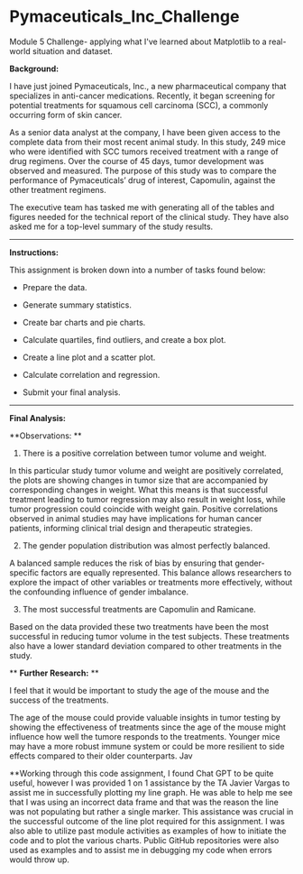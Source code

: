 # Pymaceuticals_Inc_Challenge
Module 5 Challenge- applying what I've learned about Matplotlib to a real-world situation and dataset.


**Background:**

I have just joined Pymaceuticals, Inc., a new pharmaceutical company that specializes in anti-cancer medications. Recently, it began screening for potential treatments for squamous cell carcinoma (SCC), a commonly occurring form of skin cancer.

As a senior data analyst at the company, I have been given access to the complete data from their most recent animal study. In this study, 249 mice who were identified with SCC tumors received treatment with a range of drug regimens. Over the course of 45 days, tumor development was observed and measured. The purpose of this study was to compare the performance of Pymaceuticals’ drug of interest, Capomulin, against the other treatment regimens.

The executive team has tasked me with generating all of the tables and figures needed for the technical report of the clinical study. They have also asked me for a top-level summary of the study results.

-----------------------------------------------------------------------------------------------------------------------------------------------------------------------

**Instructions:**

This assignment is broken down into a number of tasks found below:

- Prepare the data.

- Generate summary statistics.

- Create bar charts and pie charts.

- Calculate quartiles, find outliers, and create a box plot.

- Create a line plot and a scatter plot.

- Calculate correlation and regression.

- Submit your final analysis.

------------------------------------------------------------------------------------------------------------------------------------------------------------------------

**Final Analysis:**

**Observations: **

1) There is a positive correlation between tumor volume and weight.

In this particular study tumor volume and weight are positively correlated, the plots are showing changes in tumor size that are accompanied by corresponding changes in weight. What this means is that successful treatment leading to tumor regression may also result in weight loss, while tumor progression could coincide with weight gain. 
Positive correlations observed in animal studies may have implications for human cancer patients, informing clinical trial design and therapeutic strategies. 

2) The gender population distribution was almost perfectly balanced.

A balanced sample reduces the risk of bias by ensuring that gender-specific factors are equally represented. This balance allows researchers to explore the impact of other variables or treatments more effectively, without the confounding influence of gender imbalance.

3) The most successful treatments are Capomulin and Ramicane. 

Based on the data provided these two treatments have been the most successful in reducing tumor volume in the test subjects. These treatments also have a lower standard deviation compared to other treatments in the study.

** **Further Research:** **

I feel that it would be important to study the age of the mouse and the success of the treatments. 

The age of the mouse could provide valuable insights in tumor testing by showing the effectiveness of treatments since the age of the mouse might influence how well the tumore responds to the treatments.  Younger mice may have a more robust immune system or could be more resilient to side effects compared to their older counterparts. 
Jav

**Working through this code assignment, I found Chat GPT to be quite useful, however I was provided 1 on 1 assistance by the TA Javier Vargas to assist me in successfully plotting my line graph.  He was able to help me see that I was using an incorrect data frame and that was the reason the line was not populating but rather a single marker.  This assistance was crucial in the successful outcome of the line plot required for this assignment.  I was also able to utilize past module activities as examples of how to initiate the code and to plot the various charts. Public GitHub repositories were also used as examples and to assist me in debugging my code when errors would throw up.
